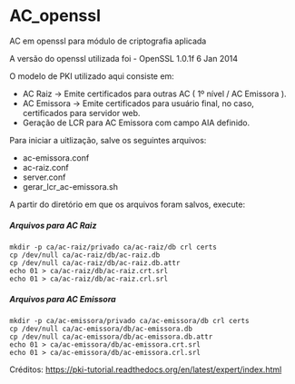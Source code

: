 # AC_openssl
AC em openssl para módulo de criptografia aplicada

A versão do openssl utilizada foi - OpenSSL 1.0.1f 6 Jan 2014

O modelo de PKI utilizado aqui consiste em:

- AC Raiz -> Emite certificados para outras AC ( 1º nível / AC Emissora ).
- AC Emissora -> Emite certificados para usuário final, no caso, certificados para servidor web.
- Geração de LCR para AC Emissora com campo AIA definido.

Para iniciar a uitlização, salve os seguintes arquivos:

- ac-emissora.conf  
- ac-raiz.conf  
- server.conf
- gerar_lcr_ac-emissora.sh  

A partir do diretório em que os arquivos foram salvos, execute:

##### Arquivos para AC Raiz
```
mkdir -p ca/ac-raiz/privado ca/ac-raiz/db crl certs
cp /dev/null ca/ac-raiz/db/ac-raiz.db
cp /dev/null ca/ac-raiz/db/ac-raiz.db.attr
echo 01 > ca/ac-raiz/db/ac-raiz.crt.srl 
echo 01 > ca/ac-raiz/db/ac-raiz.crl.srl
```

##### Arquivos para AC Emissora
```
mkdir -p ca/ac-emissora/privado ca/ac-emissora/db crl certs
cp /dev/null ca/ac-emissora/db/ac-emissora.db
cp /dev/null ca/ac-emissora/db/ac-emissora.db.attr
echo 01 > ca/ac-emissora/db/ac-emissora.crt.srl
echo 01 > ca/ac-emissora/db/ac-emissora.crl.srl
```

Créditos: https://pki-tutorial.readthedocs.org/en/latest/expert/index.html
